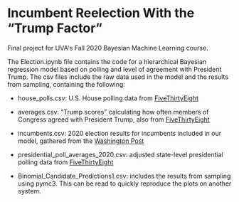 # Incumbent Reelection With the “Trump Factor”

Final project for UVA's Fall 2020 Bayesian Machine Learning course.

The Election.ipynb file contains the code for a hierarchical Bayesian regression model based on polling and level of agreement with President Trump. The csv files include the raw data used in the model and the results from sampling, containing the following:

* house_polls.csv: U.S. House polling data from [FiveThirtyEight](https://projects.fivethirtyeight.com/polls/)

* averages.csv: "Trump scores" calculating how often members of Congress agreed with President Trump, also from [FiveThirtyEight](https://projects.fivethirtyeight.com/congress-trump-score/)

* incumbents.csv: 2020 election results for incumbents included in our model, gathered from the [Washington Post](https://www.washingtonpost.com/elections/election-results/)

* presidential_poll_averages_2020.csv: adjusted state-level presidential polling data from [FiveThirtyEight](https://projects.fivethirtyeight.com/polls/)

* Binomial_Candidate_Predictions1.csv: includes the results from sampling using pymc3. This can be read to quickly reproduce the plots on another system.
